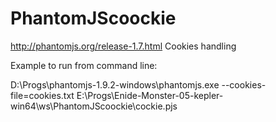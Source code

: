 # PhantomJScoockie


http://phantomjs.org/release-1.7.html Cookies handling

Example to run from command line:

D:\Progs\phantomjs-1.9.2-windows\phantomjs.exe --cookies-file=cookies.txt E:\Progs\Enide-Monster-05-kepler-win64\ws\PhantomJScoockie\cockie.pjs

